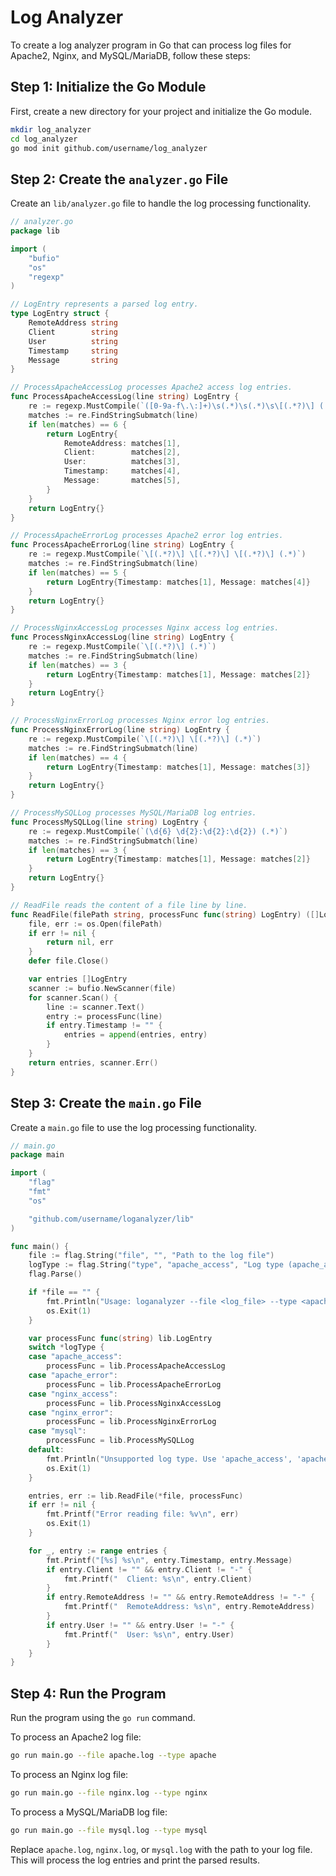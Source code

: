 # Log Analyzer

To create a log analyzer program in Go that can process log files for Apache2, Nginx, and MySQL/MariaDB, follow these steps:

## Step 1: Initialize the Go Module

First, create a new directory for your project and initialize the Go module.

```sh
mkdir log_analyzer
cd log_analyzer
go mod init github.com/username/log_analyzer
```

## Step 2: Create the `analyzer.go` File

Create an `lib/analyzer.go` file to handle the log processing functionality.

```go
// analyzer.go
package lib

import (
	"bufio"
	"os"
	"regexp"
)

// LogEntry represents a parsed log entry.
type LogEntry struct {
	RemoteAddress string
	Client        string
	User          string
	Timestamp     string
	Message       string
}

// ProcessApacheAccessLog processes Apache2 access log entries.
func ProcessApacheAccessLog(line string) LogEntry {
	re := regexp.MustCompile(`([0-9a-f\.\:]+)\s(.*)\s(.*)\s\[(.*?)\] (.*)`)
	matches := re.FindStringSubmatch(line)
	if len(matches) == 6 {
		return LogEntry{
			RemoteAddress: matches[1],
			Client:        matches[2],
			User:          matches[3],
			Timestamp:     matches[4],
			Message:       matches[5],
		}
	}
	return LogEntry{}
}

// ProcessApacheErrorLog processes Apache2 error log entries.
func ProcessApacheErrorLog(line string) LogEntry {
	re := regexp.MustCompile(`\[(.*?)\] \[(.*?)\] \[(.*?)\] (.*)`)
	matches := re.FindStringSubmatch(line)
	if len(matches) == 5 {
		return LogEntry{Timestamp: matches[1], Message: matches[4]}
	}
	return LogEntry{}
}

// ProcessNginxAccessLog processes Nginx access log entries.
func ProcessNginxAccessLog(line string) LogEntry {
	re := regexp.MustCompile(`\[(.*?)\] (.*)`)
	matches := re.FindStringSubmatch(line)
	if len(matches) == 3 {
		return LogEntry{Timestamp: matches[1], Message: matches[2]}
	}
	return LogEntry{}
}

// ProcessNginxErrorLog processes Nginx error log entries.
func ProcessNginxErrorLog(line string) LogEntry {
	re := regexp.MustCompile(`\[(.*?)\] \[(.*?)\] (.*)`)
	matches := re.FindStringSubmatch(line)
	if len(matches) == 4 {
		return LogEntry{Timestamp: matches[1], Message: matches[3]}
	}
	return LogEntry{}
}

// ProcessMySQLLog processes MySQL/MariaDB log entries.
func ProcessMySQLLog(line string) LogEntry {
	re := regexp.MustCompile(`(\d{6} \d{2}:\d{2}:\d{2}) (.*)`)
	matches := re.FindStringSubmatch(line)
	if len(matches) == 3 {
		return LogEntry{Timestamp: matches[1], Message: matches[2]}
	}
	return LogEntry{}
}

// ReadFile reads the content of a file line by line.
func ReadFile(filePath string, processFunc func(string) LogEntry) ([]LogEntry, error) {
	file, err := os.Open(filePath)
	if err != nil {
		return nil, err
	}
	defer file.Close()

	var entries []LogEntry
	scanner := bufio.NewScanner(file)
	for scanner.Scan() {
		line := scanner.Text()
		entry := processFunc(line)
		if entry.Timestamp != "" {
			entries = append(entries, entry)
		}
	}
	return entries, scanner.Err()
}

```

## Step 3: Create the `main.go` File

Create a `main.go` file to use the log processing functionality.

```go
// main.go
package main

import (
	"flag"
	"fmt"
	"os"

	"github.com/username/loganalyzer/lib"
)

func main() {
	file := flag.String("file", "", "Path to the log file")
	logType := flag.String("type", "apache_access", "Log type (apache_access, apache_error, nginx_access, nginx_error, mysql)")
	flag.Parse()

	if *file == "" {
		fmt.Println("Usage: loganalyzer --file <log_file> --type <apache_access|apache_error|nginx_access|nginx_error|mysql>")
		os.Exit(1)
	}

	var processFunc func(string) lib.LogEntry
	switch *logType {
	case "apache_access":
		processFunc = lib.ProcessApacheAccessLog
	case "apache_error":
		processFunc = lib.ProcessApacheErrorLog
	case "nginx_access":
		processFunc = lib.ProcessNginxAccessLog
	case "nginx_error":
		processFunc = lib.ProcessNginxErrorLog
	case "mysql":
		processFunc = lib.ProcessMySQLLog
	default:
		fmt.Println("Unsupported log type. Use 'apache_access', 'apache_error', 'nginx_access', 'nginx_error', or 'mysql'.")
		os.Exit(1)
	}

	entries, err := lib.ReadFile(*file, processFunc)
	if err != nil {
		fmt.Printf("Error reading file: %v\n", err)
		os.Exit(1)
	}

	for _, entry := range entries {
		fmt.Printf("[%s] %s\n", entry.Timestamp, entry.Message)
		if entry.Client != "" && entry.Client != "-" {
			fmt.Printf("  Client: %s\n", entry.Client)
		}
		if entry.RemoteAddress != "" && entry.RemoteAddress != "-" {
			fmt.Printf("  RemoteAddress: %s\n", entry.RemoteAddress)
		}
		if entry.User != "" && entry.User != "-" {
			fmt.Printf("  User: %s\n", entry.User)
		}
	}
}

```

## Step 4: Run the Program

Run the program using the `go run` command.

To process an Apache2 log file:

```sh
go run main.go --file apache.log --type apache
```

To process an Nginx log file:

```sh
go run main.go --file nginx.log --type nginx
```

To process a MySQL/MariaDB log file:

```sh
go run main.go --file mysql.log --type mysql
```

Replace `apache.log`, `nginx.log`, or `mysql.log` with the path to your log file. This will process the log entries and print the parsed results.